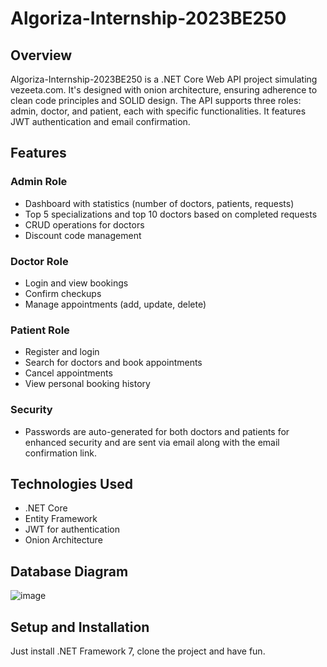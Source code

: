 # Algoriza-Internship-2023BE250

## Overview
Algoriza-Internship-2023BE250 is a .NET Core Web API project simulating vezeeta.com. It's designed with onion architecture, ensuring adherence to clean code principles and SOLID design. The API supports three roles: admin, doctor, and patient, each with specific functionalities. It features JWT authentication and email confirmation.

## Features

### Admin Role
- Dashboard with statistics (number of doctors, patients, requests)
- Top 5 specializations and top 10 doctors based on completed requests
- CRUD operations for doctors
- Discount code management

### Doctor Role
- Login and view bookings
- Confirm checkups
- Manage appointments (add, update, delete)

### Patient Role
- Register and login
- Search for doctors and book appointments
- Cancel appointments
- View personal booking history

### Security
- Passwords are auto-generated for both doctors and patients for enhanced security and are sent via email along with the email confirmation link.

## Technologies Used
- .NET Core
- Entity Framework
- JWT for authentication
- Onion Architecture
## Database Diagram
![image](https://github.com/Abubraik/Algoriza-Internship-2023BE250/assets/69948865/ce6f4d84-9f42-4c15-bea5-0250d98c3fb4)

## Setup and Installation
Just install .NET Framework 7, clone the project and have fun.
